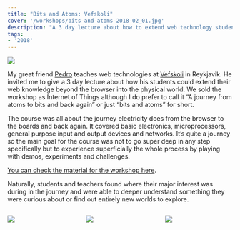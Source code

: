 ```yaml
---
title: "Bits and Atoms: Vefskoli"
cover: '/workshops/bits-and-atoms-2018-02_01.jpg'
description: "A 3 day lecture about how to extend web technology students to extend their knowledge beyond the browser into the physical world."
tags:
- '2018'
---
```


![](/workshops/bits-and-atoms-2018-02_04.jpg)

My great friend [Pedro](https://brisa.is/) teaches web technologies at [Vefskoli](https://vefskoli.is/) in Reykjavik. He invited me to give a 3 day lecture about how his students could extend their web knowledge beyond the browser into the physical world. We sold the workshop as Internet of Things although I do prefer to call it “A journey from atoms to bits and back again” or just “bits and atoms” for short.

The course was all about the journey electricity does from the browser to the boards and back again. It covered basic electronics, microprocessors, general purpose input and output devices and networks. It’s quite a journey so the main goal for the course was not to go super deep in any step specifically but to experience superficially the whole process by playing with demos, experiments and challenges.

[You can check the material for the workshop here](https://github.com/murilopolese/bits-and-atoms).

Naturally, students and teachers found where their major interest was during in the journey and were able to deeper understand something they were curious about or find out entirely new worlds to explore.

<div style="display:flex; align-items: center; justify-content: space-between;">

<div style="width:30%">

![](/workshops/bits-and-atoms-2018-02_01.jpg)

</div>

<div style="width:30%">

![](/workshops/bits-and-atoms-2018-02_03.jpg)

</div>

<div style="width:30%">

![](/workshops/bits-and-atoms-2018-02_02.jpg)

</div>

</div>

